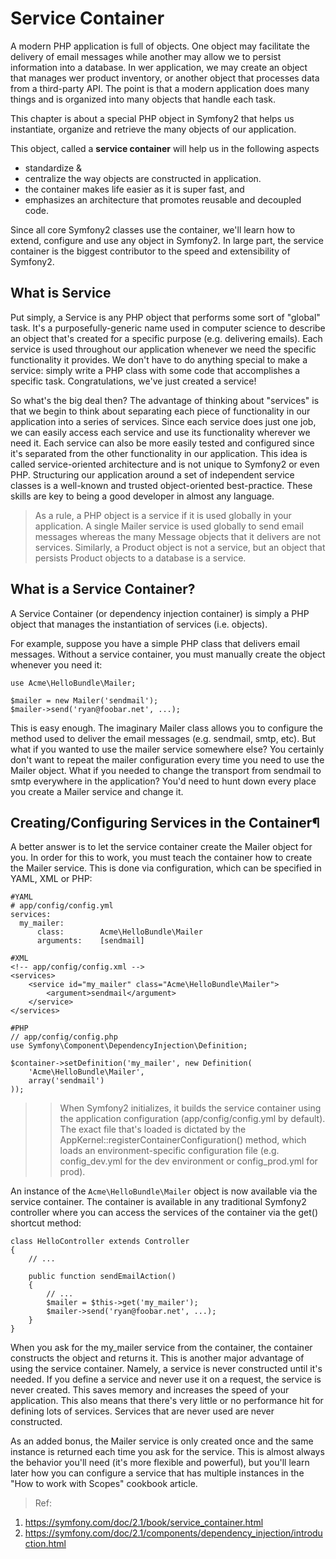 # Service Container

A modern PHP application is full of objects. One object may facilitate the delivery of email messages while another may allow we to persist information into a database. In wer application, we may create an object that manages wer product inventory, or another object that processes data from a third-party API. The point is that a modern application does many things and is organized into many objects that handle each task.

This chapter is about a special PHP object in Symfony2 that helps us instantiate, organize and retrieve the many objects of our application.

This object, called a **service container** will help us in the following aspects
  - standardize &
  - centralize the way objects are constructed in application.
  - the container makes life easier as it is super fast, and
  - emphasizes an architecture that promotes reusable and decoupled code.

Since all core Symfony2 classes use the container, we'll learn how to extend, configure and use any object in Symfony2. In large part, the service container is the biggest contributor to the speed and extensibility of Symfony2.


## What is Service

Put simply, a Service is any PHP object that performs some sort of "global" task. It's a purposefully-generic name used in computer science to describe an object that's created for a specific purpose (e.g. delivering emails). Each service is used throughout our application whenever we need the specific functionality it provides. We don't have to do anything special to make a service: simply write a PHP class with some code that accomplishes a specific task. Congratulations, we've just created a service!

So what's the big deal then? The advantage of thinking about "services" is that we begin to think about separating each piece of functionality in our application into a series of services. Since each service does just one job, we can easily access each service and use its functionality wherever we need it. Each service can also be more easily tested and configured since it's separated from the other functionality in our application. This idea is called service-oriented architecture and is not unique to Symfony2 or even PHP. Structuring our application around a set of independent service classes is a well-known and trusted object-oriented best-practice. These skills are key to being a good developer in almost any language.

> As a rule, a PHP object is a service if it is used globally in your application. A single Mailer service is used globally to send email messages whereas the many Message objects that it delivers are not services. Similarly, a Product object is not a service, but an object that persists Product objects to a database is a service.

## What is a Service Container?

A Service Container (or dependency injection container) is simply a PHP object that manages the instantiation of services (i.e. objects).

For example, suppose you have a simple PHP class that delivers email messages. Without a service container, you must manually create the object whenever you need it:

```
use Acme\HelloBundle\Mailer;

$mailer = new Mailer('sendmail');
$mailer->send('ryan@foobar.net', ...);
```
This is easy enough. The imaginary Mailer class allows you to configure the method used to deliver the email messages (e.g. sendmail, smtp, etc). But what if you wanted to use the mailer service somewhere else? You certainly don't want to repeat the mailer configuration every time you need to use the Mailer object. What if you needed to change the transport from sendmail to smtp everywhere in the application? You'd need to hunt down every place you create a Mailer service and change it.

## Creating/Configuring Services in the Container¶

A better answer is to let the service container create the Mailer object for you. In order for this to work, you must teach the container how to create the Mailer service. This is done via configuration, which can be specified in YAML, XML or PHP:

```
#YAML
# app/config/config.yml
services:
  my_mailer:
      class:        Acme\HelloBundle\Mailer
      arguments:    [sendmail]

#XML
<!-- app/config/config.xml -->
<services>
    <service id="my_mailer" class="Acme\HelloBundle\Mailer">
        <argument>sendmail</argument>
    </service>
</services>

#PHP
// app/config/config.php
use Symfony\Component\DependencyInjection\Definition;

$container->setDefinition('my_mailer', new Definition(
    'Acme\HelloBundle\Mailer',
    array('sendmail')
));

```
>>When Symfony2 initializes, it builds the service container using the application configuration (app/config/config.yml by default). The exact file that's loaded is dictated by the AppKernel::registerContainerConfiguration() method, which loads an environment-specific configuration file (e.g. config_dev.yml for the dev environment or config_prod.yml for prod).

An instance of the ```Acme\HelloBundle\Mailer``` object is now available via the service container. The container is available in any traditional Symfony2 controller where you can access the services of the container via the get() shortcut method:

```
class HelloController extends Controller
{
    // ...

    public function sendEmailAction()
    {
        // ...
        $mailer = $this->get('my_mailer');
        $mailer->send('ryan@foobar.net', ...);
    }
}

```

When you ask for the my_mailer service from the container, the container constructs the object and returns it. This is another major advantage of using the service container. Namely, a service is never constructed until it's needed. If you define a service and never use it on a request, the service is never created. This saves memory and increases the speed of your application. This also means that there's very little or no performance hit for defining lots of services. Services that are never used are never constructed.

As an added bonus, the Mailer service is only created once and the same instance is returned each time you ask for the service. This is almost always the behavior you'll need (it's more flexible and powerful), but you'll learn later how you can configure a service that has multiple instances in the "How to work with Scopes" cookbook article.


> Ref:
  1. https://symfony.com/doc/2.1/book/service_container.html
  2. https://symfony.com/doc/2.1/components/dependency_injection/introduction.html
